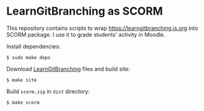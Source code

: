 # LearnGitBranching as SCORM

This repository contains scripts to wrap <https://learngitbranching.js.org> into SCORM package. I use it to grade students' activity in Moodle.

Install dependencies:

```shell
$ sudo make deps
```

Download [LearnGitBranching](https://github.com/pcottle/learnGitBranching) files and build site:

```shell
$ make site
```

Build `scorm.zip` in `dist` directory:

```shell
$ make scorm
```
